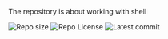 The repository is about working with shell

![Repo size](https://img.shields.io/github/repo-size/Azubuikeleo13/alx-system_engineering-devops)
![Repo License](https://img.shields.io/github/license/Azubuikeleo13/alx-system_engineering-devops.svg)
![Latest commit](https://img.shields.io/github/last-commit/Azubuikeleo13/alx-system_engineering-devops/main?style=round-square)

